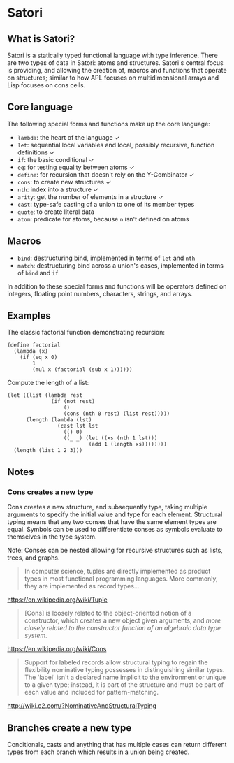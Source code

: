 # Satori

## What is Satori?
Satori is a statically typed functional language with type inference. There are
two types of data in Satori: atoms and structures. Satori's central focus is
providing, and allowing the creation of, macros and functions that operate on
structures; similar to how APL focuses on multidimensional arrays and Lisp
focuses on cons cells.

## Core language
The following special forms and functions make up the core language:
* `lambda`: the heart of the language ✓
* `let`: sequential local variables and local, possibly recursive, function
  definitions ✓
* `if`: the basic conditional ✓
* `eq`: for testing equality between atoms ✓
* `define`: for recursion that doesn't rely on the Y-Combinator ✓
* `cons`: to create new structures ✓
* `nth`: index into a structure ✓
* `arity`: get the number of elements in a structure ✓
* `cast`: type-safe casting of a union to one of its member types
* `quote`: to create literal data
* `atom`: predicate for atoms, because `n` isn't defined on atoms

## Macros
* `bind`: destructuring bind, implemented in terms of `let` and `nth`
* `match`: destructuring bind across a union's cases, implemented in terms of
  `bind` and `if`

In addition to these special forms and functions will be operators defined on
integers, floating point numbers, characters, strings, and arrays.

## Examples

The classic factorial function demonstrating recursion:
```
(define factorial
  (lambda (x)
    (if (eq x 0)
        1
        (mul x (factorial (sub x 1))))))
```

Compute the length of a list:
```
(let ((list (lambda rest
              (if (not rest)
                  ()
                  (cons (nth 0 rest) (list rest)))))
      (length (lambda (lst)
                (cast lst lst
                  (() 0)
                  ((_ _) (let ((xs (nth 1 lst)))
                          (add 1 (length xs))))))))
  (length (list 1 2 3)))
```

## Notes

### Cons creates a new type
Cons creates a new structure, and subsequently type, taking multiple arguments
to specify the initial value and type for each element. Structural typing means
that any two conses that have the same element types are equal. Symbols can be
used to differentiate conses as symbols evaluate to themselves in the type
system.

Note: Conses can be nested allowing for recursive structures such as lists,
trees, and graphs.

> In computer science, tuples are directly implemented as product types in most
> functional programming languages. More commonly, they are implemented as
> record types...

https://en.wikipedia.org/wiki/Tuple

> [Cons] is loosely related to the object-oriented notion of a constructor,
> which creates a new object given arguments, and *more closely related to the
> constructor function of an algebraic data type system*.

https://en.wikipedia.org/wiki/Cons

> Support for labeled records allow structural typing to regain the flexibility
> nominative typing possesses in distinguishing similar types. The 'label' isn't
> a declared name implicit to the environment or unique to a given type;
> instead, it is part of the structure and must be part of each value and
> included for pattern-matching.

http://wiki.c2.com/?NominativeAndStructuralTyping

## Branches create a new type
Conditionals, casts and anything that has multiple cases can return different
types from each branch which results in a union being created.
